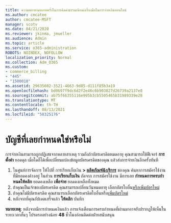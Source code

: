 ```yaml
---
title: ความพยายามหลายครั้งในการคิดค่าธรรมเนียมเครื่องมือในการจ่ายเงินออนไลน์
ms.author: cmcatee
author: cmcatee-MSFT
manager: scotv
ms.date: 04/21/2020
ms.reviewer: jkinma, jmueller
ms.audience: Admin
ms.topic: article
ms.service: o365-administration
ROBOTS: NOINDEX, NOFOLLOW
localization_priority: Normal
ms.collection: Adm_O365
ms.custom:
- commerce_billing
- "445"
- "1500018"
ms.assetid: 29635602-3521-4663-9d85-d111f85b3a19
ms.openlocfilehash: bd0697f9dc6d2f2e46c6b903827d26739a2137e8
ms.sourcegitcommit: ab75f66355116e995b3cb5505465b31989339e28
ms.translationtype: MT
ms.contentlocale: th-TH
ms.lasthandoff: 08/13/2021
ms.locfileid: "58325176"
---
```

# <a name="past-due-account"></a>บัญชีที่เลยกําหนดใช่หรือไม่

การจ่ายเงินสามารถถูกปฏิเสธจากหลายสาเหตุ รวมถึงถ้าบัตรเครดิตหมดอายุ คุณสามารถใช้ฟีเจอร์ **การตั้งค่า** ยอดดุล เมื่อใดก็ได้เพื่อเปลี่ยนแปลงข้อมูลบัตรเครดิตของคุณ แล้วส่งการจ่ายเงินอีกครั้งทันที

1. ในศูนย์การจัดการ ให้ไปที่ การเรียกเก็บเงิน **> [ผลิตภัณฑ์&บริการ](https://go.microsoft.com/fwlink/p/?linkid=842054)** ของคุณ
ค้นหาการสมัครใช้งานที่มียอดคงค้างอยู่ ในส่วน **การเรียกเก็บเงิน** ถัดจาก การสมัครใช้งาน มีการเลย **กําหนดการครบกําหนดให้คลิก** ยอดคงเหลือ **เพื่อจ่าย** ยอดคงเหลือทั้งหมด
2. ถ้าคุณเป็นเจ้าของบัตรเครดิต คุณสามารถเปลี่ยนวันหมดอายุ เลือกบัตรใบอื่น[หรือเพิ่มบัตรใหม่](https://docs.microsoft.com/microsoft-365/commerce/billing-and-payments/manage-payment-methods)
3. ถ้าคุณไม่มีบัตรเครดิต คุณสามารถเลือกบัตรเครดิตใบอื่นหรือ[เพิ่มบัตรใหม่](https://docs.microsoft.com/microsoft-365/commerce/billing-and-payments/manage-payment-methods)
4. หลังจากที่คุณอัปเดตเสร็จแล้ว **ให้คลิก** บันทึก

**หมายเหตุ**: หลังจากมีการกําหนดเงินแล้ว การแจ้งเตือนการครบกําหนดที่ผ่านมาอาจยังปรากฏให้เห็นในระยะเวลาสั้นๆ โปรดรออย่างน้อย **48** ชั่วโมงก่อนติดต่อฝ่ายสนับสนุน
